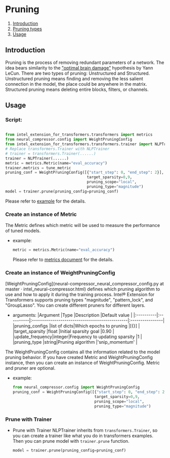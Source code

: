Pruning
======
1. [Introduction](#introduction)
2. [Pruning types](#pruning-types)
3. [Usage](#usage)

## Introduction
Pruning is the process of removing redundant parameters of a network. The idea bears similarity to the ["optimal brain damage"](http://yann.lecun.com/exdb/publis/pdf/lecun-90b.pdf) hypothesis by Yann LeCun. There are two types of pruning: Unstructured and Structured. Unstructured pruning means finding and removing the less salient connection in the model, the place could be anywhere in the matrix. Structured pruning means deleting entire blocks, filters, or channels.

## Usage
### Script:
```python

from intel_extension_for_transformers.transformers import metrics
from neural_compressor.config import WeightPruningConfig
from intel_extension_for_transformers.transformers.trainer import NLPTrainer
# Replace transformers.Trainer with NLPTrainer
# trainer = transformers.Trainer(......)
trainer = NLPTrainer(......)
metric = metrics.Metric(name="eval_accuracy")
trainer.metrics = tune_metric
pruning_conf = WeightPruningConfig([{"start_step": 0, "end_step": 2}],
                                    target_sparsity=0,9,
                                    pruning_scope="local",
                                    pruning_type="magnitude")
model = trainer.prune(pruning_config=pruning_conf)
```
Please refer to [example](../examples/huggingface/pytorch/text-classification/pruning) for the details.

### Create an instance of Metric
The Metric defines which metric will be used to measure the performance of tuned models.
- example:
    ```python
    metric = metrics.Metric(name="eval_accuracy")
    ```

    Please refer to [metrics document](metrics.md) for the details.

### Create an instance of WeightPruningConfig
[WeightPruningConfig](neural-compressor_neural_compressor_config.py at master · intel_neural-compressor.html) defines which pruning algorithm to use and how to apply it during the training process. Intel® Extension for Transformers supports pruning types "magnitude", "pattern_lock", and "GroupLasso". You can create different pruners for different layers.

- arguments:
    |Argument   |Type       |Description                                        |Default value    |
    |:----------|:----------|:-----------------------------------------------|:----------------|
    |pruning_configs |list of dicts|Which epochs to pruning                     |[{}]         |
    |target_sparsity |float |Initial sparsity goal                     |0.90            |
    |update_frequency|integer|Frequency to updating sparsity                 |1                |
    |pruning_type |string|Pruning algorithm |'snip_momentum' |
   

The WeightPruningConfig contains all the information related to the model pruning behavior. If you have created Metric and WeightPruningConfig instance, then you can create an instance of WeightPruningConfig. Metric and pruner are optional.

- example:
    ```python
    from neural_compressor.config import WeightPruningConfig
    pruning_conf = WeightPruningConfig([{"start_step": 0, "end_step": 2}],
                                        target_sparsity=0,9,
                                        pruning_scope="local",
                                        pruning_type="magnitude")
    ```

### Prune with Trainer
- Prune with Trainer
    NLPTrainer inherits from `transformers.Trainer`, so you can create a trainer like what you do in transformers examples. Then you can prune model with `trainer.prune` function.
    ```python
    model = trainer.prune(pruning_config=pruning_conf)
    ```
